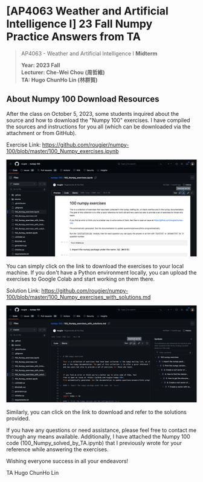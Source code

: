 # [AP4063 Weather and Artificial Intelligence Ⅰ] 23 Fall  Numpy Practice Answers from TA

> AP4063 - Weather and Artificial Intelligence Ⅰ **Midterm** </br>
>
> **Year: 2023 Fall**  
> **Lecturer: Che-Wei Chou (周哲維)**  
> **TA: Hugo ChunHo Lin (林群賀)**
>    
> </aside>

## About Numpy 100 Download Resources

After the class on October 5, 2023, some students inquired about the source and how to download the "Numpy 100" exercises. I have compiled the sources and instructions for you all (which can be downloaded via the attachment or from GitHub).
 
Exercise Link: https://github.com/rougier/numpy-100/blob/master/100_Numpy_exercises.ipynb

![](./imgs/01.png)
 
You can simply click on the link to download the exercises to your local machine. If you don't have a Python environment locally, you can upload the exercises to Google Colab and start working on them there.
 
Solution Link: https://github.com/rougier/numpy-100/blob/master/100_Numpy_exercises_with_solutions.md

![](./imgs/02.png)
 
Similarly, you can click on the link to download and refer to the solutions provided.
 
If you have any questions or need assistance, please feel free to contact me through any means available. Additionally, I have attached the Numpy 100 code (100_Numpy_solved_by_TA.ipynb) that I previously wrote for your reference while answering the exercises.
 
Wishing everyone success in all your endeavors!
 
TA Hugo ChunHo Lin